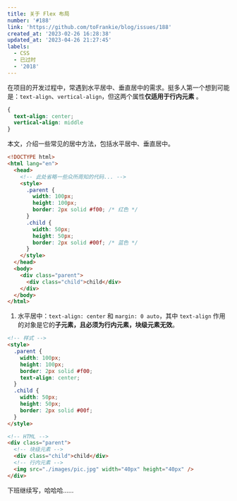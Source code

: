 ```yaml
---
title: 关于 Flex 布局
number: '#188'
link: 'https://github.com/toFrankie/blog/issues/188'
created_at: '2023-02-26 16:28:38'
updated_at: '2023-04-26 21:27:45'
labels:
  - CSS
  - 已过时
  - '2018'
---
```

在项目的开发过程中，常遇到水平居中、垂直居中的需求。挺多人第一个想到可能是：`text-align`、`vertical-align`，但这两个属性**仅适用于行内元素** 。

```css
{
  text-align: center;
  vertical-align: middle
}
```

本文，介绍一些常见的居中方法，包括水平居中、垂直居中。

```html
<!DOCTYPE html>
<html lang="en">
  <head>
    <!-- 此处省略一些众所周知的代码... -->
    <style>
      .parent {
        width: 100px;
        height: 100px;
        border: 2px solid #f00; /* 红色 */
      }
      .child {
        width: 50px;
        height: 50px;
        border: 2px solid #00f; /* 蓝色 */
      }
    </style>
  </head>
  <body>
    <div class="parent">
      <div class="child">child</div>
    </div>
  </body>
</html>

```

1. 水平居中：`text-align: center` 和 `margin: 0 auto`，其中 `text-align` 作用的对象是它的**子元素，且必须为行内元素，块级元素无效**。

```html
<!-- 样式 -->
<style>
  .parent {
    width: 100px;
    height: 100px;
    border: 2px solid #f00;
    text-align: center;
  }
  .child {
    width: 50px;
    height: 50px;
    border: 2px solid #00f;
  }
</style>

<!-- HTML -->
<div class="parent">
  <!-- 块级元素 -->
  <div class="child">child</div>
  <!-- 行内元素 -->
  <img src="./images/pic.jpg" width="40px" height="40px" />
</div>
```

下班继续写，哈哈哈……
